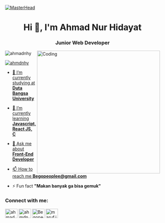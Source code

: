 [![MasterHead](https://maruf001-mt.github.io/Premium-Delivery/web.gif)](https://ahmadnh.vercel.app/)
<h1 align="center">Hi 👋, I'm Ahmad Nur Hidayat</h1>
<h3 align="center">Junior Web Developer</h3>
<img align="right" alt="Coding" width="400" src="https://cdn.dribbble.com/users/1928646/screenshots/4884082/media/c893720298aead2e6edf7c6f7a100a6a.gif">


<p align="left"> <img src="https://komarev.com/ghpvc/?username=ahmadnhy&label=Profile%20views&color=blueviolet&style=flat" alt="ahmadnhy" /> </p>

<p align="left"> <a href="https://instagram.com/ahmdnhy?igshid=MzNlNGNkZWQ4Mg==" target="blank"><img src="https://img.shields.io/badge/follow @Ahmdnhy-E4405F?style=for-the-badge&logo=instagram&logoColor=white" alt="ahmdnhy"  </p>

- 🔭 I’m currently studying at **Duta Bangsa University**

- 🌱 I’m currently learning **Javascript, React JS, C**

- 💬 Ask me about **Front-End Developer**

- 📫 How to reach me **Begopeoplee@gmail.com**

- ⚡ Fun fact **"Makan banyak ga bisa gemuk"**

<h3 align="left">Connect with me:</h3>
<p align="left">
<a href="https://www.linkedin.com/in/ahmad-nur-hidayat-725a91279/" target="blank"><img align="center" src="https://raw.githubusercontent.com/rahuldkjain/github-profile-readme-generator/master/src/images/icons/Social/linked-in-alt.svg" alt="ahmadnh" height="30" width="40" /></a>
<a href="https://instagram.com/ahmdnhy" target="blank"><img align="center" src="https://raw.githubusercontent.com/rahuldkjain/github-profile-readme-generator/master/src/images/icons/Social/instagram.svg" alt="ahmdnhy" height="30" width="40" /></a>
<a href="https://twitter.com/begopeoplee?t=VH4t4kaRPooidcUs5dumlQ&s=09" target="blank"><img align="center" src="https://raw.githubusercontent.com/rahuldkjain/github-profile-readme-generator/master/src/images/icons/Social/twitter.svg" alt="Begopeoplee" height="30" width="40" /></a>
<a href="https://www.facebook.com/ahmad.nurhidayat.50309" target="blank"><img align="center" src="https://raw.githubusercontent.com/rahuldkjain/github-profile-readme-generator/master/src/images/icons/Social/facebook.svg" alt="maruf.jisan.33" height="30" width="40" /></a>
